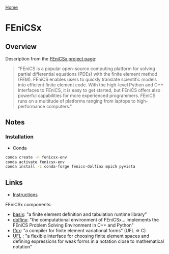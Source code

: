 [Home](../readme.md)
# FEniCSx

## Overview
Description from the [FEniCSx project page](https://fenicsproject.org/):

> "FEniCS is a popular open-source computing platform for solving partial differential equations (PDEs) with the finite element method (FEM). FEniCS enables users to quickly translate scientific models into efficient finite element code. With the high-level Python and C++ interfaces to FEniCS, it is easy to get started, but FEniCS offers also powerful capabilities for more experienced programmers. FEniCS runs on a multitude of platforms ranging from laptops to high-performance computers."

 
## Notes

### Installation

- Conda

```bash
conda create -n fenicsx-env
conda activate fenicsx-env
conda install -c conda-forge fenics-dolfinx mpich pyvista
```

## Links

- [Instructions](https://fenicsproject.org/download/)


FEniCSx components:
- [basix](https://github.com/FEniCS/basix): "a finite element definition and tabulation runtime library"
- [dolfinx](https://github.com/fenics/dolfinx): "the computational environment of FEniCSx... implements the FEniCS Problem Solving Environment in C++ and Python"
- [ffcx](https://github.com/fenics/ffcx):  "a compiler for finite element variational forms" (UFL => C)
- [UFL](https://github.com/fenics/ufl) : "a flexible interface for choosing finite element spaces and defining expressions for weak forms in a notation close to mathematical notation"